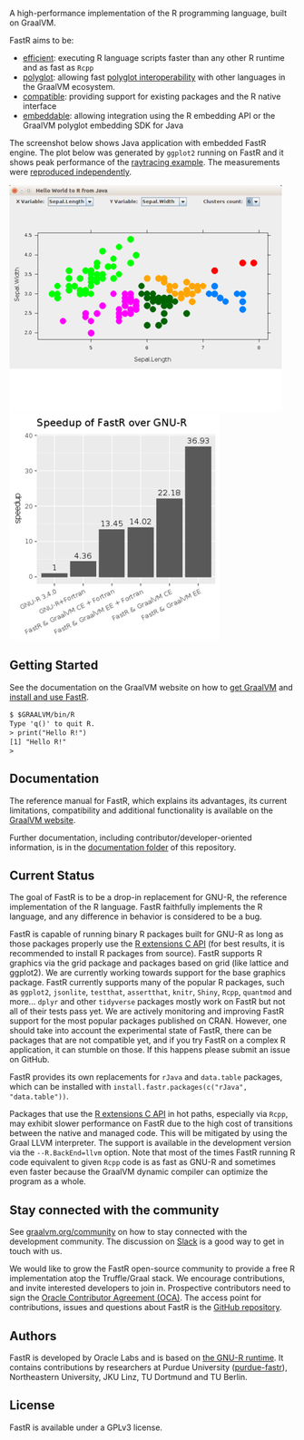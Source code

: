 A high-performance implementation of the R programming language, built on GraalVM.

FastR aims to be:
* [efficient](https://medium.com/graalvm/faster-r-with-fastr-4b8db0e0dceb#4ab6): executing R language scripts faster than any other R runtime and as fast as `Rcpp`
* [polyglot](https://medium.com/graalvm/faster-r-with-fastr-4b8db0e0dceb#0f5c): allowing fast [polyglot interoperability](https://www.graalvm.org/docs/reference-manual/polyglot/) with other languages in the GraalVM ecosystem.
* [compatible](https://medium.com/graalvm/faster-r-with-fastr-4b8db0e0dceb#fff5): providing support for existing packages and the R native interface
* [embeddable](https://github.com/graalvm/examples/tree/master/r_java_embedding): allowing integration using the R embedding API or the GraalVM polyglot embedding SDK for Java


The screenshot below shows Java application with embedded FastR engine.
The plot below was generated by `ggplot2` running on FastR and it shows
peak performance of the [raytracing example](http://www.tylermw.com/throwing-shade/).
The measurements were [reproduced independently](https://nextjournal.com/sdanisch/fastr-benchmark).

![Java embedding](documentation/assets/javaui.png)
![Speedup](documentation/assets/speedup.png)

 ## <a name="getting_started"></a>Getting Started
See the documentation on the GraalVM website on how to [get GraalVM](https://www.graalvm.org/docs/getting-started/) and [install and use FastR](http://www.graalvm.org/docs/reference-manual/languages/r/).

```
$ $GRAALVM/bin/R
Type 'q()' to quit R.
> print("Hello R!")
[1] "Hello R!"
>
```

## Documentation

The reference manual for FastR, which explains its advantages, its current limitations, compatibility and additional functionality is available on the [GraalVM website](http://www.graalvm.org/docs/reference-manual/languages/r/).

Further documentation, including contributor/developer-oriented information, is in the [documentation folder](documentation/Index.md) of this repository.

## Current Status

The goal of FastR is to be a drop-in replacement for GNU-R, the reference implementation of the R language.
FastR faithfully implements the R language, and any difference in behavior is considered to be a bug.

FastR is capable of running binary R packages built for GNU-R as long as those packages properly use the
[R extensions C API](https://cran.r-project.org/doc/manuals/r-release/R-exts.html)
(for best results, it is recommended to install R packages from source).
FastR supports R graphics via the grid package and packages based on grid (like lattice and ggplot2).
We are currently working towards support for the base graphics package.
FastR currently supports many of the popular R packages, such as `ggplot2`, `jsonlite`, `testthat`, `assertthat`, 
`knitr`, `Shiny`, `Rcpp`, `quantmod` and more… `dplyr` and other `tidyverse` packages mostly work on FastR but
not all of their tests pass yet. We are actively monitoring and improving FastR support for the most popular packages 
published on CRAN. However, one should take into account the experimental state of FastR,
there can be packages that are not compatible yet, and if you try FastR on a complex R application,
it can stumble on those. If this happens please submit an issue on GitHub.

FastR provides its own replacements for `rJava` and `data.table` packages,
which can be installed with `install.fastr.packages(c("rJava", "data.table"))`.

Packages that use the [R extensions C API](https://cran.r-project.org/doc/manuals/r-release/R-exts.html) in hot paths,
especially via `Rcpp`, may exhibit slower performance on FastR due to the high cost of transitions between the native and managed code.
This will be mitigated by using the Graal LLVM interpreter. The support is available in the development version via
the `--R.BackEnd=llvm` option. Note that most of the times FastR running R code equivalent to given `Rcpp` code is as
fast as GNU-R and sometimes even faster because the GraalVM dynamic compiler can optimize the program as a whole.

## Stay connected with the community

See [graalvm.org/community](https://www.graalvm.org/community/) on how to stay connected with the development community.
The discussion on [Slack](https://www.graalvm.org/slack-invitation/) is a good way to get in touch with us.

We would like to grow the FastR open-source community to provide a free R implementation atop the Truffle/Graal stack.
We encourage contributions, and invite interested developers to join in.
Prospective contributors need to sign the [Oracle Contributor Agreement (OCA)](http://www.oracle.com/technetwork/community/oca-486395.html).
The access point for contributions, issues and questions about FastR is the [GitHub repository](https://github.com/oracle/fastr).

## Authors

FastR is developed by Oracle Labs and is based on [the GNU-R runtime](http://www.r-project.org/).
It contains contributions by researchers at Purdue University ([purdue-fastr](https://github.com/allr/purdue-fastr)), Northeastern University, JKU Linz, TU Dortmund and TU Berlin.  

## License

FastR is available under a GPLv3 license.


